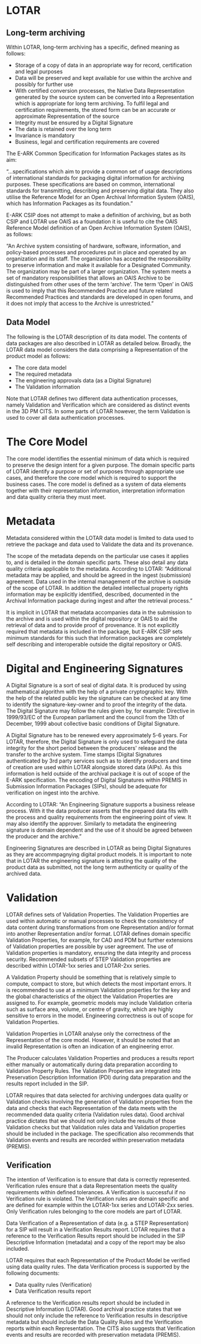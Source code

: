 # LOTAR
## Long-term archiving
Within LOTAR, long-term archiving has a specific, defined meaning as follows:

*	Storage of a copy of data in an appropriate way for record, certification and legal purposes
*	Data will be preserved and kept available for use within the archive and possibly for further use
*	With certified conversion processes, the Native Data Representation generated by the source system can be converted into a Representation which is appropriate for long term archiving. To fulfil legal and certification requirements, the stored form can be an accurate or approximate Representation of the source
*	Integrity must be ensured by a Digital Signature
*	The data is retained over the long term
*	Invariance is mandatory
*	Business, legal and certification requirements are covered
  
The E-ARK Common Specification for Information Packages states as its aim:

“…specifications which aim to provide a common set of usage descriptions of international standards for packaging digital information for archiving purposes. These specifications are based on common, international standards for transmitting, describing and preserving digital data. They also utilise the Reference Model for an Open Archival Information System (OAIS), which has Information Packages as its foundation.”  

E-ARK CSIP does not attempt to make a definition of archiving, but as both CSIP and LOTAR use OAIS as a foundation it is useful to cite the OAIS Reference Model definition of an Open Archive Information System (OAIS), as follows:

“An Archive system consisting of hardware, software, information, and policy-based processes and procedures put in place and operated by an organization and its staff. The organization has accepted the responsibility to preserve information and make it available for a Designated Community. The organization may be part of a larger organization. The system meets a set of mandatory responsibilities that allows an OAIS Archive to be distinguished from other uses of the term ‘archive’. The term ‘Open’ in OAIS is used to imply that this Recommended Practice and future related Recommended Practices and standards are developed in open forums, and it does not imply that access to the Archive is unrestricted.”

## Data Model
The following is the LOTAR description of its data model. The contents of data packages are also described in LOTAR as detailed below. Broadly, the LOTAR data model considers the data comprising a Representation of the product model as follows: 

*	The core data model
*	The required metadata
*	The engineering approvals data (as a Digital Signature)
*	The Validation information

Note that LOTAR defines two different data authentication processes, namely Validation and Verification which are considered as distinct events in the 3D PM CITS. In some parts of LOTAR however, the term Validation is used to cover all data  authentication processes.

# The Core Model
The core model identifies the essential minimum of data which is required to preserve the design intent for a given purpose. The domain specific parts of LOTAR identify a purpose or set of purposes through appropriate use cases, and therefore the core model which is required to support the business cases. The core model is defined as a system of data elements together with their representation information, interpretation information and data quality criteria they must meet.

# Metadata
Metadata considered within the LOTAR data model is limited to data used to retrieve the package and data used to Validate the data and its provenance. 

The scope of the metadata depends on the particular use cases it applies to, and is detailed in the domain specific parts. These also detail any data quality criteria applicable to the metadata. According to LOTAR: “Additional metadata may be applied, and should be agreed in the ingest (submission) agreement. Data used in the internal management of the archive is outside of the scope of LOTAR. In addition the detailed intellectual property rights information may be explicitly identified, described, documented in the Archival Information package during ingest and after the retrieval process.”

It is implicit in LOTAR that metadata accompanies data in the submission to the archive and is used within the digital repository or OAIS to aid the retrieval of data and to provide proof of provenance. It is not explicitly required that metadata is included in the package, but E-ARK CSIP sets minimum standards for this such that information packages are completely self describing and interoperable outside the digital repository or OAIS.

# Digital and Engineering Signatures
A Digital Signature is a sort of seal of digital data. It is produced by using mathematical algorithm with the help of a private cryptographic key. With the help of the related public key the signature can be checked at any time to identify the signature-key-owner and to proof the integrity of the data. The Digital Signature may follow the rules given by, for example: Directive in 1999/93/EC of the European parliament and the council from the 13th of December, 1999 about collective basic conditions of Digital Signature.

A Digital Signature has to be renewed every approximately 5-6 years. For LOTAR, therefore, the Digital Signature is only used to safeguard the data integrity for the short period between the producers' release and the transfer to the archive system. Time stamps (Digital Signatures authenticated by 3rd party services such as to identify producers and time of creation are used within LOTAR alongside stored data (AIPs). As this information is held outside of the archival package it is out of scope of the E-ARK specification. The encoding of Digital Signatures within PREMIS in Submission Information Packages (SIPs), should be adequate for verification on ingest into the archive.

According to LOTAR: “An  Engineering Signature supports a business release process. With it the data producer asserts that the prepared data fits with the process and quality requirements from the engineering point of view. It may also identify the approver. Similarly to metadata the engineering signature is domain dependent and the use of it should be agreed between the producer and the archive.”

Engineering Signatures are described in LOTAR as being Digital Signatures as they are accommpagnying digital product models. It is important to note that in LOTAR the engineering signature is attesting the quality of the product data as submitted, not the long term authenticity or quality of the archived data. 

# Validation
LOTAR defines sets of Validation Properties. The Validation Properties are used within automatic or manual processes to check the consistency of data content during transformations from one Representation and/or format into another Representation and/or format. LOTAR defines domain specific Validation Properties, for example, for CAD and PDM but further extensions of Validation properties are possible by user agreement. The use of Validation properties is mandatory, ensuring the data integrity and process security. Recommended subsets of STEP Validation properties are described within LOTAR-1xx series and LOTAR-2xx series.

A Validation Property should be something that is relatively simple to compute, compact to store, but which detects the most important errors. It is recommended to use at a minimum Validation properties for the key and the global characteristics of the object the Validation Properties are assigned to. For example, geometric models may include Validation criteria such as surface area, volume, or centre of gravity, which are highly sensitive to errors in the model. Engineering correctness is out of scope for Validation Properties.

Validation Properties in LOTAR analyse only the correctness of the Representation of the core model. However, it should be noted that an invalid Representation is often an indication of an engineering error.

The Producer calculates Validation Properties and produces a results report either manually or automatically during data preparation according to Validation Property Rules. The Validation Properties are  integrated into Preservation Description Information (PDI) during data preparation and the results report included in the SIP. 

LOTAR requires that data selected for archiving undergoes data quality or Validation checks involving the generation of Validation properties from the data and checks that each Representation of the data meets with the recommended data quality criteria (Validation rules data). Good archival practice dictates that we should not only include the results of those Validation checks but that Validation rules data and Validation properties should be included in the package. The specification also recommends that Validation events and results are recorded within preservation metadata (PREMIS).

## Verification
The intention of Verification is to ensure that data is correctly represented. Verification rules ensure that a data Representation meets the quality requirements within defined tolerances. A Verification is successful if no Verification rule is violated. The Verification rules are domain specific and are defined for example within the LOTAR-1xx series and LOTAR-2xx series. Only Verification rules belonging to the core models are part of LOTAR.

Data Verification of a Representation of data (e.g. a STEP Representation) for a SIP will result in a Verification Results report. LOTAR requires that a reference to the Verification Results report should be included in the SIP Descriptive Information (metadata) and a copy of the report may be also included. 

LOTAR requires that each Representation of the Product Model be verified using data quality rules. The data Verification process is supported by the following documents:

* Data quality rules (Verification)
*	Data Verification results report
  
A reference to the Verification results report should be included in Descriptive Information (LOTAR). Good archival practice states that we should not only include the reference to Verification results in descriptive metadata but should include the Data Quality Rules and the Verification reports within each Representation. The CITS also suggests that Verification events and results  are recorded with preservation metadata (PREMIS).
